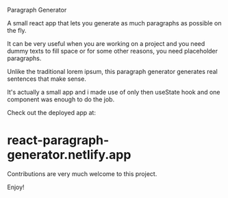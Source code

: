 Paragraph Generator

A small react app that lets you generate as much paragraphs as possible on the fly.

It can be very useful when you are working on a project and you need dummy texts to fill space or for some other reasons, you need placeholder paragraphs.

Unlike the traditional lorem ipsum, this paragraph generator generates real sentences that make sense.

It's actually a small app and i made use of only then useState hook and one component was enough to do the job.

Check out the deployed app at: 
# react-paragraph-generator.netlify.app

Contributions are very much welcome to this project.

Enjoy!
